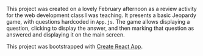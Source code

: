 This project was created on a lovely February afternoon as a review activity for the web development class I was teaching. It presents a basic Jeopardy game, with questions hardcoded in `App.js`. The game allows displaying a question, clicking to display the answer, and then marking that question as answered and displaying it on the main screen.

This project was bootstrapped with [Create React App](https://github.com/facebookincubator/create-react-app).
